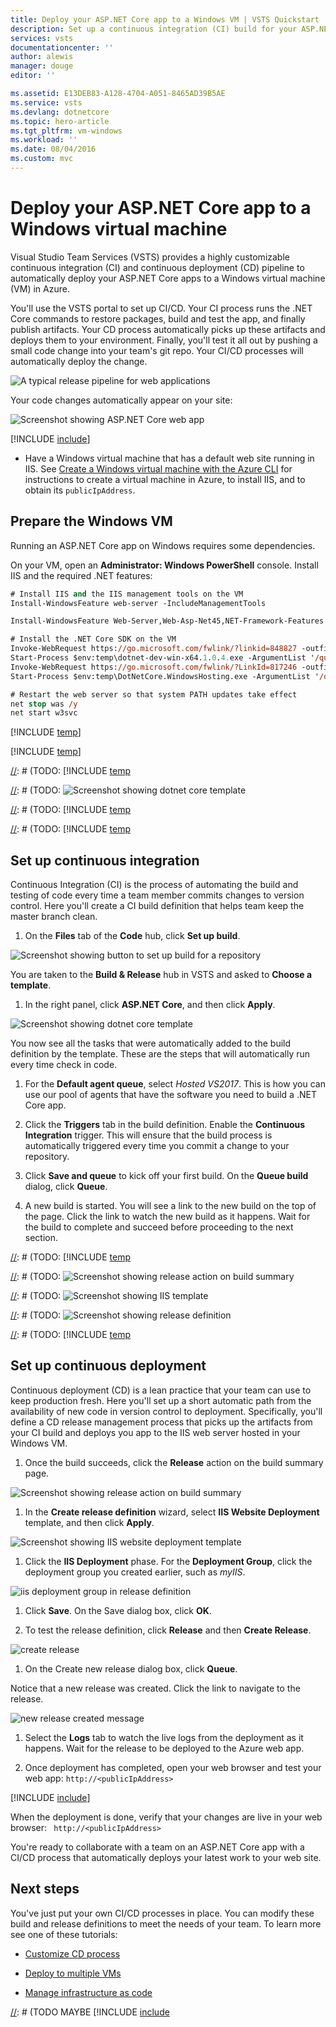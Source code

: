 ```yaml
---
title: Deploy your ASP.NET Core app to a Windows VM | VSTS Quickstart
description: Set up a continuous integration (CI) build for your ASP.NET Core app, and then a continuous deployment (CD) release an to Azure Windows VM using Visual Studio Team Services
services: vsts
documentationcenter: ''
author: alewis
manager: douge
editor: ''

ms.assetid: E13DEB83-A128-4704-A051-8465AD39B5AE
ms.service: vsts
ms.devlang: dotnetcore
ms.topic: hero-article
ms.tgt_pltfrm: vm-windows
ms.workload: ''
ms.date: 08/04/2016
ms.custom: mvc
---
```


# Deploy your ASP.NET Core app to a Windows virtual machine

Visual Studio Team Services (VSTS) provides a highly customizable continuous integration (CI) and continuous deployment (CD) pipeline to automatically deploy your ASP.NET Core apps to a Windows virtual machine (VM) in Azure.

You'll use the VSTS portal to set up CI/CD. Your CI process runs the .NET Core commands to restore packages, build and test the app, and finally publish artifacts. Your CD process automatically picks up these artifacts and deploys them to your environment. Finally, you'll test it all out by pushing a small code change into your team's git repo. Your CI/CD processes will automatically deploy the change.

![A typical release pipeline for web applications](_shared/_img/vscode-git-ci-cd-to-azure.png)

Your code changes automatically appear on your site:

![Screenshot showing ASP.NET Core web app](_img/aspnet-core-to-windows-vm/cicd-get-started-dotnetcore-sample.png)

[!INCLUDE [include](_shared/prerequisites.md)]

* Have a Windows virtual machine that has a default web site running in IIS. See [Create a Windows virtual machine with the Azure CLI](https://docs.microsoft.com/en-us/azure/virtual-machines/windows/quick-create-cli) for instructions to create a virtual machine in Azure, to install IIS, and to obtain its `publicIpAddress`.

## Prepare the Windows VM

Running an ASP.NET Core app on Windows requires some dependencies.

On your VM, open an **Administrator: Windows PowerShell** console. Install IIS and the required .NET features:

[//]: # (TODO: try consolidating with this `Install-WindowsFeature Web-Server,Web-Asp-Net45,NET-Framework-Features -IncludeManagementTools`)

```ps
# Install IIS and the IIS management tools on the VM
Install-WindowsFeature web-server -IncludeManagementTools

Install-WindowsFeature Web-Server,Web-Asp-Net45,NET-Framework-Features

# Install the .NET Core SDK on the VM
Invoke-WebRequest https://go.microsoft.com/fwlink/?linkid=848827 -outfile $env:temp\dotnet-dev-win-x64.1.0.4.exe
Start-Process $env:temp\dotnet-dev-win-x64.1.0.4.exe -ArgumentList '/quiet' -Wait
Invoke-WebRequest https://go.microsoft.com/fwlink/?LinkId=817246 -outfile $env:temp\DotNetCore.WindowsHosting.exe
Start-Process $env:temp\DotNetCore.WindowsHosting.exe -ArgumentList '/quiet' -Wait

# Restart the web server so that system PATH updates take effect
net stop was /y
net start w3svc
```

[!INCLUDE [temp](_shared/create-deployment-group.md)]

[!INCLUDE [temp](_shared/import-code-aspnet-core.md)]

[//]: # (TODO)

[//]: # (TODO: Restore use of includes when we get support for using them in a list.)

[//]: # (TODO: [!INCLUDE [temp](_shared/set-up-ci-1.md])

[//]: # (TODO: In the right panel, select **ASP.NET Core**, and then click **Apply**.)

[//]: # (TODO: ![Screenshot showing dotnet core template](_shared/_img/apply-aspnet-core-build-template.png)

[//]: # (TODO: [!INCLUDE [temp](_shared/set-up-ci-2.md])

[//]: # (TODO: [!INCLUDE [temp](_shared/set-up-ci-3.md])

[//]: # (TODO)

## Set up continuous integration

Continuous Integration (CI) is the process of automating the build and testing of code every time a team member commits changes to version control. Here you'll create a CI build definition that helps team keep the master branch clean.

1. On the **Files** tab of the **Code** hub, click **Set up build**.

 ![Screenshot showing button to set up build for a repository](_shared/_img/set-up-first-build-from-code-hub.png)

 You are taken to the **Build & Release** hub in VSTS and asked to **Choose a template**.

1. In the right panel, click **ASP.NET Core**, and then click **Apply**.

 ![Screenshot showing dotnet core template](_shared/_img/apply-aspnet-core-build-template.png)

 You now see all the tasks that were automatically added to the build definition by the template. These are the steps that will automatically run every time check in code.

1. For the **Default agent queue**, select _Hosted VS2017_. This is how you can use our pool of agents that have the software you need to build a .NET Core app.

1. Click the **Triggers** tab in the build definition. Enable the **Continuous Integration** trigger. This will ensure that the build process is automatically triggered every time you commit a change to your repository.

1. Click **Save and queue** to kick off your first build. On the **Queue build** dialog, click **Queue**.

1. A new build is started. You will see a link to the new build on the top of the page. Click the link to watch the new build as it happens. Wait for the build to complete and succeed before proceeding to the next section.

[//]: # (TODO)

[//]: # (TODO: Restore use of includes when we get support for using them in a list.)

[//]: # (TODO: [!INCLUDE [temp](_shared/set-up-cd-1.md])

[//]: # (TODO: ![Screenshot showing release action on build summary](_shared/_img/cicd-get-started-dotnetcore-release.png)

[//]: # (TODO: In the **Create release definition** wizard, select the **IIS Website Deployment** template, and click **Apply**.)

[//]: # (TODO: ![Screenshot showing IIS template](_img/aspnet-core-to-windows-vm/select-iis-website-and-sql-database-deployment-release-template.png)

[//]: # (TODO: Click **Tasks**, and then select the **SQL Deployment** phase. Click 'X' to delete this phase. We won't be deploying a database in this quickstart.)

[//]: # (TODO: Select **IIS Deployment** phase. For the **Deployment Group**, select the deployment group you created earlier, such as *myIIS*. In the **Machine tags** box, select **Add** and choose the *Web* tag.)

[//]: # (TODO: Select the **IIS Web App Manage** task; click 'X' to delete this task. We will not create a new website for this quickstart. Instead, we will deploy to the **default web site**.)

[//]: # (TODO: Select the **IIS Web App Deploy** task to configure your IIS instance settings as follows. For **Website Name**, enter *default web site*. Leave all the other default settings.)

[//]: # (TODO: ![Screenshot showing release definition](_img/aspnet-core-to-windows-vm/cicd-get-started-release-definition.png)

[//]: # (TODO: [!INCLUDE [temp](_shared/set-up-cd-3.md])

## Set up continuous deployment

Continuous deployment (CD) is a lean practice that your team can use to keep production fresh. Here you'll set up a short automatic path from the availability of new code in version control to deployment. Specifically, you'll define a CD release management process that picks up the artifacts from your CI build and deploys you app to the IIS web server hosted in your Windows VM.

1. Once the build succeeds, click the **Release** action on the build summary page.

 ![Screenshot showing release action on build summary](_shared/_img/cicd-get-started-dotnetcore-release.png)

1. In the **Create release definition** wizard, select **IIS Website Deployment** template, and then click **Apply**.

 ![Screenshot showing IIS website deployment template](_img/aspnet-core-to-windows-vm/select-iis-website-deployment-release-template.png)

1. Click the **IIS Deployment** phase. For the **Deployment Group**, click the deployment group you created earlier, such as *myIIS*.

 ![iis deployment group in release definition](_img/aspnet-core-to-windows-vm/iis-deployment-group-in-release-definition.png)

1. Click **Save**. On the Save dialog box, click **OK**.

1. To test the release definition, click **Release** and then **Create Release**.

 ![create release](_shared/_img/create-release.png)

1. On the Create new release dialog box, click **Queue**.

 Notice that a new release was created. Click the link to navigate to the release.

 ![new release created message](_shared/_img/new-release-created-message.png)

1. Select the **Logs** tab to watch the live logs from the deployment as it happens. Wait for the release to be deployed to the Azure web app.

1. Once deployment has completed, open your web browser and test your web app: `http://<publicIpAddress>`

[!INCLUDE [include](_shared/change-aspnet-core-code.md)]

When the deployment is done, verify that your changes are live in your web browser: `
http://<publicIpAddress>`

You're ready to collaborate with a team on an ASP.NET Core app with a CI/CD process that automatically deploys your latest work to your web site.

## Next steps

You've just put your own CI/CD processes in place. You can modify these build and release definitions to meet the needs of your team. To learn more see one of these tutorials:

* [Customize CD process](customize-cd-process.md)

* [Deploy to multiple VMs](deploy-to-vms.md)

* [Manage infrastructure as code](infrastructure-as-code.md)

[//]: # (TODO MAYBE [!INCLUDE [include](_shared/quickstart-next-steps.md)
